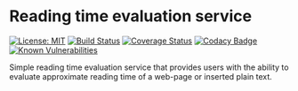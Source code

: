 Reading time evaluation service
==========================================

[![License: MIT](https://img.shields.io/badge/License-MIT-yellow.svg)](https://opensource.org/licenses/MIT)
[![Build Status](https://travis-ci.org/vald-phoenix/reading-time.svg?branch=master)](https://travis-ci.org/vald-phoenix/reading-time?branch=master)
[![Coverage Status](https://coveralls.io/repos/github/vald-phoenix/reading-time/badge.svg?branch=master)](https://coveralls.io/github/vald-phoenix/reading-time?branch=master)
[![Codacy Badge](https://api.codacy.com/project/badge/Grade/b3e2b62e784f472b8095384ee907cc33)](https://www.codacy.com/app/vald-phoenix/reading-time?utm_source=github.com&amp;utm_medium=referral&amp;utm_content=vald-phoenix/reading-time&amp;utm_campaign=Badge_Grade)
[![Known Vulnerabilities](https://snyk.io/test/github/vald-phoenix/reading-time/badge.svg)](https://snyk.io/test/github/vald-phoenix/reading-time)

Simple reading time evaluation service that provides users with the ability to evaluate approximate reading time of a web-page or inserted plain text.
